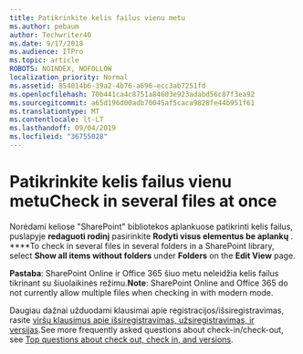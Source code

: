 ```yaml
---
title: Patikrinkite kelis failus vienu metu
ms.author: pebaum
author: Techwriter40
ms.date: 9/17/2018
ms.audience: ITPro
ms.topic: article
ROBOTS: NOINDEX, NOFOLLOW
localization_priority: Normal
ms.assetid: 854014b6-39a2-4b76-a696-ecc3ab7251fd
ms.openlocfilehash: 70b441ca4c8751a84603e923adabd56c87f3ea92
ms.sourcegitcommit: a65d196d00adb70045af5caca9828fe44b951f61
ms.translationtype: MT
ms.contentlocale: lt-LT
ms.lasthandoff: 09/04/2019
ms.locfileid: "36755028"
---
```

# <a name="check-in-several-files-at-once"></a><span data-ttu-id="98620-102">Patikrinkite kelis failus vienu metu</span><span class="sxs-lookup"><span data-stu-id="98620-102">Check in several files at once</span></span>

<span data-ttu-id="98620-103">Norėdami keliose "SharePoint" bibliotekos aplankuose patikrinti kelis failus, puslapyje **redaguoti rodinį** pasirinkite **Rodyti visus elementus be aplankų** . \*\*\*\*</span><span class="sxs-lookup"><span data-stu-id="98620-103">To check in several files in several folders in a SharePoint library, select **Show all items without folders** under **Folders** on the **Edit View** page.</span></span> 
  
 <span data-ttu-id="98620-104">**Pastaba**: SharePoint Online ir Office 365 šiuo metu neleidžia kelis failus tikrinant su šiuolaikinės režimu.</span><span class="sxs-lookup"><span data-stu-id="98620-104">**Note**: SharePoint Online and Office 365 do not currently allow multiple files when checking in with modern mode.</span></span> 
  
<span data-ttu-id="98620-105">Daugiau dažnai užduodami klausimai apie registracijos/išsiregistravimas, rasite [viršų klausimus apie išsiregistravimas, užsiregistravimas, ir versijas](https://go.microsoft.com/fwlink/?linkid=2018786).</span><span class="sxs-lookup"><span data-stu-id="98620-105">See more frequently asked questions about check-in/check-out, see [Top questions about check out, check in, and versions](https://go.microsoft.com/fwlink/?linkid=2018786).</span></span>
  

